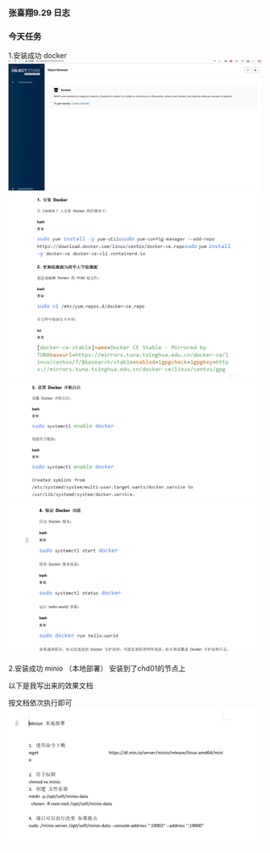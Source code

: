 ### 张喜翔9.29 日志
### 今天任务 
1.安装成功 docker
![img_1.png](img2/img_1.png)
![img_3.png](img2/img_3.png)
![img_4.png](img2/img_4.png)
![img_5.png](img2/img_5.png)

2.安装成功 minio （本地部署）
安装到了chd01的节点上

以下是我写出来的效果文档

按文档依次执行即可
![img_6.png](img2/img_6.png)
